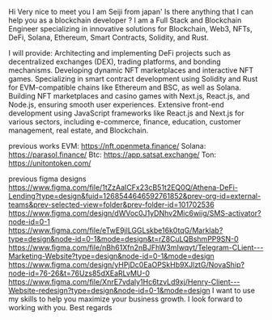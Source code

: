 Hi
Very nice to meet you
I am Seiji from japan'
Is there anything that I can help you as a blockchain developer ?
I am a Full Stack and Blockchain Engineer specializing in innovative solutions for Blockchain, Web3, NFTs, DeFi, Solana, Ethereum, Smart Contracts, Solidity, and Rust.

I will provide:
Architecting and implementing DeFi projects such as decentralized exchanges (DEX), trading platforms, and bonding mechanisms.
Developing dynamic NFT marketplaces and interactive NFT games.
Specializing in smart contract development using Solidity and Rust for EVM-compatible chains like Ethereum and BSC, as well as Solana.
Building NFT marketplaces and casino games with Next.js, React.js, and Node.js, ensuring smooth user experiences.
Extensive front-end development using JavaScript frameworks like React.js and Next.js for various sectors, including e-commerce, finance, education, customer management, real estate, and Blockchain.

previous works
EVM: https://nft.openmeta.finance/
Solana: https://parasol.finance/
Btc: https://app.satsat.exchange/
Ton: https://unitontoken.com/

previous figma designs
https://www.figma.com/file/1tZzAaICFx23cB51t2EQ0Q/Athena-DeFi-Lending?type=design&fuid=1268544646592761852&prev-org-id=external-teams&prev-selected-view=folder&prev-folder-id=101702536
https://www.figma.com/design/dWVoc0J1yDNhv2Mic6wiig/SMS-activator?node-id=0-1
https://www.figma.com/file/eTwE9jlLGGLskbe16k0tqG/Marklab?type=design&node-id=0-1&mode=design&t=rZ8CuLQBshmPP9SN-0
https://www.figma.com/file/nBh61Xfn2nBJFhW3mIwqyt/Telegram-CLient---Marketing-Website?type=design&node-id=0-1&mode=design
https://www.figma.com/design/yHPjDc0EaOPSkHb9XJlztG/NovaShip?node-id=76-26&t=76Uzs85dXEaRLvMU-0
https://www.figma.com/file/XnrE7vdaly1Hc6tzvLd9xj/Henry-Client---Website-redesign?type=design&node-id=0-1&mode=design
I want to use my skills to help you maximize your business growth.
I look forward to working with you.
Best regards
